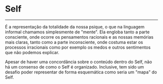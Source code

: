 # Self
---
É a representação da totalidade da nossa psique, o que na linguagem informal chamamos simplesmente de "mente". Ela engloba tanto a parte consciente, onde ocorre os pensamentos racionais e as nossas memórias mais claras, tanto como a parte inconsciente, onde costuma estar os processos irracionais como por exemplo os medos e outros sentimentos que não podemos explicar.

Apesar de haver uma concordância sobre o conteúdo dentro do Self, não há um consenso de como o Self é organizado. Inclusive, tem sido um desafio poder representar de forma esquemática como seria um "mapa" do Self.